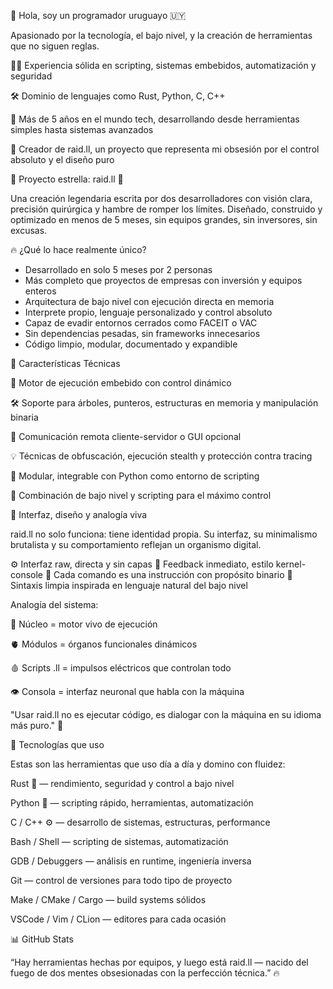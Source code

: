 👋 Hola, soy un programador uruguayo 🇺🇾

Apasionado por la tecnología, el bajo nivel, y la creación de herramientas que no siguen reglas.

👨‍💻 Experiencia sólida en scripting, sistemas embebidos, automatización y seguridad

🛠️ Dominio de lenguajes como Rust, Python, C, C++

📅 Más de 5 años en el mundo tech, desarrollando desde herramientas simples hasta sistemas avanzados

🚀 Creador de raid.ll, un proyecto que representa mi obsesión por el control absoluto y el diseño puro

🧠 Proyecto estrella: raid.ll 🧬

Una creación legendaria escrita por dos desarrolladores con visión clara, precisión quirúrgica y hambre de romper los límites. Diseñado, construido y optimizado en menos de 5 meses, sin equipos grandes, sin inversores, sin excusas.

🔥 ¿Qué lo hace realmente único?

+ Desarrollado en solo 5 meses por 2 personas
+ Más completo que proyectos de empresas con inversión y equipos enteros
+ Arquitectura de bajo nivel con ejecución directa en memoria
+ Interprete propio, lenguaje personalizado y control absoluto
+ Capaz de evadir entornos cerrados como FACEIT o VAC
+ Sin dependencias pesadas, sin frameworks innecesarios
+ Código limpio, modular, documentado y expandible

🧪 Características Técnicas

🔧 Motor de ejecución embebido con control dinámico

🛠️ Soporte para árboles, punteros, estructuras en memoria y manipulación binaria

📡 Comunicación remota cliente-servidor o GUI opcional

💡 Técnicas de obfuscación, ejecución stealth y protección contra tracing

🔌 Modular, integrable con Python como entorno de scripting

🧬 Combinación de bajo nivel y scripting para el máximo control

🎨 Interfaz, diseño y analogía viva

raid.ll no solo funciona: tiene identidad propia. Su interfaz, su minimalismo brutalista y su comportamiento reflejan un organismo digital.

⚙️ Interfaz raw, directa y sin capas
🎯 Feedback inmediato, estilo kernel-console
🧠 Cada comando es una instrucción con propósito binario
🎨 Sintaxis limpia inspirada en lenguaje natural del bajo nivel

Analogía del sistema:

🧠 Núcleo = motor vivo de ejecución

🫀 Módulos = órganos funcionales dinámicos

🩸 Scripts .ll = impulsos eléctricos que controlan todo

👁️ Consola = interfaz neuronal que habla con la máquina

"Usar raid.ll no es ejecutar código, es dialogar con la máquina en su idioma más puro." 🤖

🧰 Tecnologías que uso

Estas son las herramientas que uso día a día y domino con fluidez:

Rust 🦀 — rendimiento, seguridad y control a bajo nivel

Python 🐍 — scripting rápido, herramientas, automatización

C / C++ ⚙️ — desarrollo de sistemas, estructuras, performance

Bash / Shell — scripting de sistemas, automatización

GDB / Debuggers — análisis en runtime, ingeniería inversa

Git — control de versiones para todo tipo de proyecto

Make / CMake / Cargo — build systems sólidos

VSCode / Vim / CLion — editores para cada ocasión

📊 GitHub Stats

“Hay herramientas hechas por equipos, y luego está raid.ll — nacido del fuego de dos mentes obsesionadas con la perfección técnica.” 🔥





